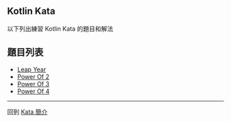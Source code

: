 ## Kotlin Kata

以下列出練習 Kotlin Kata 的題目和解法

## 題目列表
- [Leap Year](leap-years.md)
- [Power Of 2](power-of-two.md)
- [Power Of 3](power-of-three.md)
- [Power Of 4](power-of-four.md)

-----

回到 [Kata 簡介](../kata/index.md)
